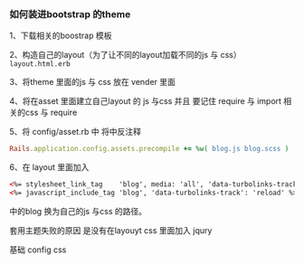 ### 如何装进bootstrap 的theme

1、下载相关的boostrap 模板

2、构造自己的layout（为了让不同的layout加载不同的js 与 css）`layout.html.erb`

3、将theme 里面的js 与 css 放在 vender 里面

4、将在asset 里面建立自己layout 的 js 与css 并且 要记住 require 与 import 相关的css 与 require 

5、将 config/asset.rb 中 将中反注释

```ruby
Rails.application.config.assets.precompile += %w( blog.js blog.scss )

```

6、在 layout 里面加入

```html
<%= stylesheet_link_tag    'blog', media: 'all', 'data-turbolinks-track': 'reload' %>
<%= javascript_include_tag 'blog', 'data-turbolinks-track': 'reload' %>
```

中的blog 换为自己的js 与css 的路径。



套用主题失败的原因 是没有在layouyt css 里面加入 jqury

基础 config css
